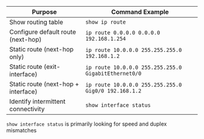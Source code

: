 | Purpose                             | Command Example                                      |
| ----------------------------------- | ---------------------------------------------------- |
| Show routing table                  | `show ip route`                                      |
| Configure default route (next-hop)  | `ip route 0.0.0.0 0.0.0.0 192.168.1.254`             |
| Static route (next-hop only)        | `ip route 10.0.0.0 255.255.255.0 192.168.1.2`        |
| Static route (exit-interface)       | `ip route 10.0.0.0 255.255.255.0 GigabitEthernet0/0` |
| Static route (next-hop + interface) | `ip route 10.0.0.0 255.255.255.0 Gig0/0 192.168.1.2` |
| Identify intermittent connectivity | `show interface status` |

`show interface status` is primarily looking for speed and duplex mismatches
